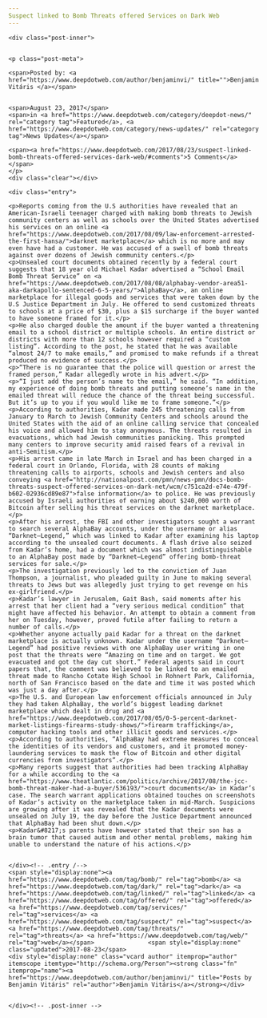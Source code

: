 ```yaml
---
Suspect linked to Bomb Threats offered Services on Dark Web
---
```

<article class="post-listing post-22129 post type-post status-publish format-standard has-post-thumbnail hentry category-deepdot-news category-news-updates tag-bomb tag-dark tag-linked tag-offered tag-services tag-suspect tag-threats tag-web">
    
    <div class="post-inner">
    
    
    <p class="post-meta">
    
    <span>Posted by: <a href="https://www.deepdotweb.com/author/benjaminvi/" title="">Benjamin Vitáris </a></span>
    
    
    <span>August 23, 2017</span>
    <span>in <a href="https://www.deepdotweb.com/category/deepdot-news/" rel="category tag">Featured</a>, <a href="https://www.deepdotweb.com/category/news-updates/" rel="category tag">News Updates</a></span>
    
    <span><a href="https://www.deepdotweb.com/2017/08/23/suspect-linked-bomb-threats-offered-services-dark-web/#comments">5 Comments</a></span>
    </p>
    <div class="clear"></div>
    
    <div class="entry">
    
    <p>Reports coming from the U.S authorities have revealed that an American-Israeli teenager charged with making bomb threats to Jewish community centers as well as schools over the United States advertised his services on an online <a href="https://www.deepdotweb.com/2017/08/09/law-enforcement-arrested-the-first-hansa/">darknet marketplace</a> which is no more and may even have had a customer. He was accused of a swell of bomb threats against over dozens of Jewish community centers.</p>
    <p>Unsealed court documents obtained recently by a federal court suggests that 18 year old Michael Kadar advertised a “School Email Bomb Threat Service” on <a href="https://www.deepdotweb.com/2017/08/08/alphabay-vendor-area51-aka-darkapollo-sentenced-6-5-years/">AlphaBay</a>, an online marketplace for illegal goods and services that were taken down by the U.S Justice Department in July. He offered to send customized threats to schools at a price of $30, plus a $15 surcharge if the buyer wanted to have someone framed for it.</p>
    <p>He also charged double the amount if the buyer wanted a threatening email to a school district or multiple schools. An entire district or districts with more than 12 schools however required a “custom listing”. According to the post, he stated that he was available “almost 24/7 to make emails,” and promised to make refunds if a threat produced no evidence of success.</p>
    <p>“There is no guarantee that the police will question or arrest the framed person,” Kadar allegedly wrote in his advert.</p>
    <p>“I just add the person’s name to the email,” he said. “In addition, my experience of doing bomb threats and putting someone’s name in the emailed threat will reduce the chance of the threat being successful. But it’s up to you if you would like me to frame someone.”</p>
    <p>According to authorities, Kadar made 245 threatening calls from January to March to Jewish Community Centers and schools around the United States with the aid of an online calling service that concealed his voice and allowed him to stay anonymous. The threats resulted in evacuations, which had Jewish communities panicking. This prompted many centers to improve security amid raised fears of a revival in anti-Semitism.</p>
    <p>His arrest came in late March in Israel and has been charged in a federal court in Orlando, Florida, with 28 counts of making threatening calls to airports, schools and Jewish centers and also conveying <a href="http://nationalpost.com/pmn/news-pmn/docs-bomb-threats-suspect-offered-services-on-dark-net/wcm/c751ca2d-e74e-479f-b602-02936cd89e87">false information</a> to police. He was previously accused by Israeli authorities of earning about $240,000 worth of Bitcoin after selling his threat services on the darknet marketplace.</p>
    <p>After his arrest, the FBI and other investigators sought a warrant to search several AlphaBay accounts, under the username or alias “Darknet–Legend,” which was linked to Kadar after examining his laptop according to the unsealed court documents. A flash drive also seized from Kadar’s home, had a document which was almost indistinguishable to an AlphaBay post made by “Darknet–Legend” offering bomb-threat services for sale.</p>
    <p>The investigation previously led to the conviction of Juan Thompson, a journalist, who pleaded guilty in June to making several threats to Jews but was allegedly just trying to get revenge on his ex-girlfriend.</p>
    <p>Kadar’s lawyer in Jerusalem, Gait Bash, said moments after his arrest that her client had a “very serious medical condition” that might have affected his behavior. An attempt to obtain a comment from her on Tuesday, however, proved futile after failing to return a number of calls.</p>
    <p>Whether anyone actually paid Kadar for a threat on the darknet marketplace is actually unknown. Kadar under the username “Darknet–Legend” had positive reviews with one AlphaBay user writing in one post that the threats were “Amazing on time and on target. We got evacuated and got the day cut short.” Federal agents said in court papers that, the comment was believed to be linked to an emailed threat made to Rancho Cotate High School in Rohnert Park, California, north of San Francisco based on the date and time it was posted which was just a day after.</p>
    <p>The U.S. and European law enforcement officials announced in July they had taken AlphaBay, the world’s biggest leading darknet marketplace which dealt in drug and <a href="https://www.deepdotweb.com/2017/08/05/0-5-percent-darknet-market-listings-firearms-study-shows/">firearm trafficking</a>, computer hacking tools and other illicit goods and services.</p>
    <p>According to authorities, “AlphaBay had extreme measures to conceal the identities of its vendors and customers, and it promoted money-laundering services to mask the flow of Bitcoin and other digital currencies from investigators”.</p>
    <p>Many reports suggest that authorities had been tracking AlphaBay for a while according to the <a href="https://www.theatlantic.com/politics/archive/2017/08/the-jcc-bomb-threat-maker-had-a-buyer/536193/">court documents</a> in Kadar’s case. The search warrant applications obtained touches on screenshots of Kadar’s activity on the marketplace taken in mid-March. Suspicions are growing after it was revealed that the Kadar documents were unsealed on July 19, the day before the Justice Department announced that AlphaBay had been shut down.</p>
    <p>Kadar&#8217;s parents have however stated that their son has a brain tumor that caused autism and other mental problems, making him unable to understand the nature of his actions.</p>
    
    
    </div><!-- .entry /-->
    <span style="display:none"><a href="https://www.deepdotweb.com/tag/bomb/" rel="tag">bomb</a> <a href="https://www.deepdotweb.com/tag/dark/" rel="tag">dark</a> <a href="https://www.deepdotweb.com/tag/linked/" rel="tag">linked</a> <a href="https://www.deepdotweb.com/tag/offered/" rel="tag">offered</a> <a href="https://www.deepdotweb.com/tag/services/" rel="tag">services</a> <a href="https://www.deepdotweb.com/tag/suspect/" rel="tag">suspect</a> <a href="https://www.deepdotweb.com/tag/threats/" rel="tag">threats</a> <a href="https://www.deepdotweb.com/tag/web/" rel="tag">web</a></span>				<span style="display:none" class="updated">2017-08-23</span>
    <div style="display:none" class="vcard author" itemprop="author" itemscope itemtype="http://schema.org/Person"><strong class="fn" itemprop="name"><a href="https://www.deepdotweb.com/author/benjaminvi/" title="Posts by Benjamin Vitáris" rel="author">Benjamin Vitáris</a></strong></div>
    
    
    </div><!-- .post-inner -->
</article><!-- .post-listing -->

